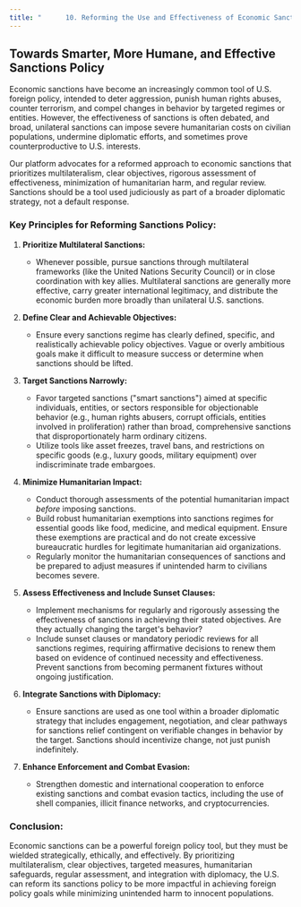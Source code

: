 ```yaml
---
title: "      10. Reforming the Use and Effectiveness of Economic Sanctions"
---
```


## Towards Smarter, More Humane, and Effective Sanctions Policy

Economic sanctions have become an increasingly common tool of U.S. foreign policy, intended to deter aggression, punish human rights abuses, counter terrorism, and compel changes in behavior by targeted regimes or entities. However, the effectiveness of sanctions is often debated, and broad, unilateral sanctions can impose severe humanitarian costs on civilian populations, undermine diplomatic efforts, and sometimes prove counterproductive to U.S. interests.

Our platform advocates for a reformed approach to economic sanctions that prioritizes multilateralism, clear objectives, rigorous assessment of effectiveness, minimization of humanitarian harm, and regular review. Sanctions should be a tool used judiciously as part of a broader diplomatic strategy, not a default response.

### Key Principles for Reforming Sanctions Policy:

1.  **Prioritize Multilateral Sanctions:**
    *   Whenever possible, pursue sanctions through multilateral frameworks (like the United Nations Security Council) or in close coordination with key allies. Multilateral sanctions are generally more effective, carry greater international legitimacy, and distribute the economic burden more broadly than unilateral U.S. sanctions.

2.  **Define Clear and Achievable Objectives:**
    *   Ensure every sanctions regime has clearly defined, specific, and realistically achievable policy objectives. Vague or overly ambitious goals make it difficult to measure success or determine when sanctions should be lifted.

3.  **Target Sanctions Narrowly:**
    *   Favor targeted sanctions ("smart sanctions") aimed at specific individuals, entities, or sectors responsible for objectionable behavior (e.g., human rights abusers, corrupt officials, entities involved in proliferation) rather than broad, comprehensive sanctions that disproportionately harm ordinary citizens.
    *   Utilize tools like asset freezes, travel bans, and restrictions on specific goods (e.g., luxury goods, military equipment) over indiscriminate trade embargoes.

4.  **Minimize Humanitarian Impact:**
    *   Conduct thorough assessments of the potential humanitarian impact *before* imposing sanctions.
    *   Build robust humanitarian exemptions into sanctions regimes for essential goods like food, medicine, and medical equipment. Ensure these exemptions are practical and do not create excessive bureaucratic hurdles for legitimate humanitarian aid organizations.
    *   Regularly monitor the humanitarian consequences of sanctions and be prepared to adjust measures if unintended harm to civilians becomes severe.

5.  **Assess Effectiveness and Include Sunset Clauses:**
    *   Implement mechanisms for regularly and rigorously assessing the effectiveness of sanctions in achieving their stated objectives. Are they actually changing the target's behavior?
    *   Include sunset clauses or mandatory periodic reviews for all sanctions regimes, requiring affirmative decisions to renew them based on evidence of continued necessity and effectiveness. Prevent sanctions from becoming permanent fixtures without ongoing justification.

6.  **Integrate Sanctions with Diplomacy:**
    *   Ensure sanctions are used as one tool within a broader diplomatic strategy that includes engagement, negotiation, and clear pathways for sanctions relief contingent on verifiable changes in behavior by the target. Sanctions should incentivize change, not just punish indefinitely.

7.  **Enhance Enforcement and Combat Evasion:**
    *   Strengthen domestic and international cooperation to enforce existing sanctions and combat evasion tactics, including the use of shell companies, illicit finance networks, and cryptocurrencies.

### Conclusion:

Economic sanctions can be a powerful foreign policy tool, but they must be wielded strategically, ethically, and effectively. By prioritizing multilateralism, clear objectives, targeted measures, humanitarian safeguards, regular assessment, and integration with diplomacy, the U.S. can reform its sanctions policy to be more impactful in achieving foreign policy goals while minimizing unintended harm to innocent populations.
